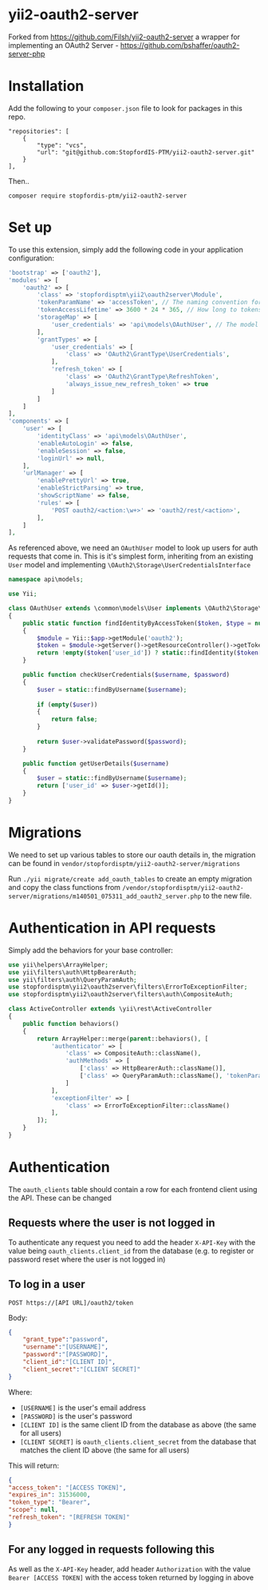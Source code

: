 yii2-oauth2-server
==================

Forked from https://github.com/Filsh/yii2-oauth2-server a wrapper for implementing an OAuth2 Server - https://github.com/bshaffer/oauth2-server-php

# Installation

Add the following to your `composer.json` file to look for packages in this repo. 

```
"repositories": [
    {
        "type": "vcs",
        "url": "git@github.com:StopfordIS-PTM/yii2-oauth2-server.git"
    }
],
```

Then..

`composer require stopfordis-ptm/yii2-oauth2-server`

# Set up

To use this extension,  simply add the following code in your application configuration:

```php
'bootstrap' => ['oauth2'],
'modules' => [
    'oauth2' => [
        'class' => 'stopfordisptm\yii2\oauth2server\Module',
        'tokenParamName' => 'accessToken', // The naming convention for token name
        'tokenAccessLifetime' => 3600 * 24 * 365, // How long to tokens last for?
        'storageMap' => [
            'user_credentials' => 'api\models\OAuthUser', // The model used to lookup username / password
        ],
        'grantTypes' => [
            'user_credentials' => [
                'class' => 'OAuth2\GrantType\UserCredentials',
            ],
            'refresh_token' => [
                'class' => 'OAuth2\GrantType\RefreshToken',
                'always_issue_new_refresh_token' => true
            ]
        ]
    ]
],
'components' => [
    'user' => [
        'identityClass' => 'api\models\OAuthUser',
        'enableAutoLogin' => false,
        'enableSession' => false,
        'loginUrl' => null,
    ],
    'urlManager' => [
        'enablePrettyUrl' => true,
        'enableStrictParsing' => true,
        'showScriptName' => false,
        'rules' => [
            'POST oauth2/<action:\w+>' => 'oauth2/rest/<action>',
        ],
    ]
],
```

As referenced above, we need an `OAuthUser` model to look up users for auth requests that come in. This is it's simplest form, inheriting from an existing `User` model and implementing `\OAuth2\Storage\UserCredentialsInterface`

```php
namespace api\models;

use Yii;

class OAuthUser extends \common\models\User implements \OAuth2\Storage\UserCredentialsInterface
{
    public static function findIdentityByAccessToken($token, $type = null)
    {
        $module = Yii::$app->getModule('oauth2');
        $token = $module->getServer()->getResourceController()->getToken();
        return !empty($token['user_id']) ? static::findIdentity($token['user_id']) : null;
    }

    public function checkUserCredentials($username, $password)
    {
        $user = static::findByUsername($username);
        
        if (empty($user))
        {
            return false;
        }
        
        return $user->validatePassword($password);
    }

    public function getUserDetails($username)
    {
        $user = static::findByUsername($username);
        return ['user_id' => $user->getId()];
    }
}
```

# Migrations

We need to set up various tables to store our oauth details in, the migration can be found in `vendor/stopfordisptm/yii2-oauth2-server/migrations`

Run `./yii migrate/create add_oauth_tables` to create an empty migration and copy the class functions from `/vendor/stopfordisptm/yii2-oauth2-server/migrations/m140501_075311_add_oauth2_server.php` to the new file. 


# Authentication in API requests

Simply add the behaviors for your base controller:

```php
use yii\helpers\ArrayHelper;
use yii\filters\auth\HttpBearerAuth;
use yii\filters\auth\QueryParamAuth;
use stopfordisptm\yii2\oauth2server\filters\ErrorToExceptionFilter;
use stopfordisptm\yii2\oauth2server\filters\auth\CompositeAuth;

class ActiveController extends \yii\rest\ActiveController
{
    public function behaviors()
    {
        return ArrayHelper::merge(parent::behaviors(), [
            'authenticator' => [
                'class' => CompositeAuth::className(),
                'authMethods' => [
                    ['class' => HttpBearerAuth::className()],
                    ['class' => QueryParamAuth::className(), 'tokenParam' => 'accessToken'],
                ]
            ],
            'exceptionFilter' => [
                'class' => ErrorToExceptionFilter::className()
            ],
        ]);
    }
}
```

# Authentication

The `oauth_clients` table should contain a row for each frontend client using the API. These can be changed

## Requests where the user is not logged in

To authenticate any request you need to add the header `X-API-Key` with the value being `oauth_clients.client_id` from the database (e.g. to register or password reset where the user is not logged in)

## To log in a user

`POST https://[API URL]/oauth2/token`

Body:
```json
{
    "grant_type":"password",
    "username":"[USERNAME]",
    "password":"[PASSWORD]",
    "client_id":"[CLIENT ID]",
    "client_secret":"[CLIENT SECRET]"
}
```

Where:
* `[USERNAME]` is the user's email address
* `[PASSWORD]` is the user's password
* `[CLIENT ID]` is the same client ID from the database as above (the same for all users)
* `[CLIENT SECRET]` is `oauth_clients.client_secret` from the database that matches the client ID above (the same for all users)

This will return:

```json
{
"access_token": "[ACCESS TOKEN]",
"expires_in": 31536000,
"token_type": "Bearer",
"scope": null,
"refresh_token": "[REFRESH TOKEN]"
}
```

## For any logged in requests following this

As well as the `X-API-Key` header, add header `Authorization` with the value `Bearer [ACCESS TOKEN]` with the access token returned by logging in above